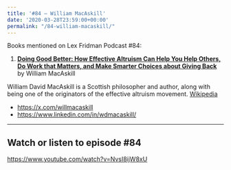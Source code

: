 ```yaml
---
title: '#84 – William MacAskill'
date: '2020-03-28T23:59:00+00:00'
permalink: "/84-william-macaskill/"
---
```


Books mentioned on Lex Fridman Podcast #84:

1. <b><a href="https://amzn.to/3GBkMlD" target="_blank" rel="sponsored noopener noreferrer">Doing Good Better: How Effective Altruism Can Help You Help Others, Do Work that Matters, and Make Smarter Choices about Giving Back</a></b> by William MacAskill

<!--more-->

William David MacAskill is a Scottish philosopher and author, along with being one of the originators of the effective altruism movement. <a href="https://en.wikipedia.org/wiki/William_MacAskill" target="_blank">Wikipedia</a>

- <a href="https://x.com/willmacaskill" target="_blank">https://x.com/willmacaskill</a>
- <a href="https://www.linkedin.com/in/wdmacaskill/" target="_blank">https://www.linkedin.com/in/wdmacaskill/</a>

- - - - - -

## Watch or listen to episode #84

<https://www.youtube.com/watch?v=NvsI8ijW8xU>